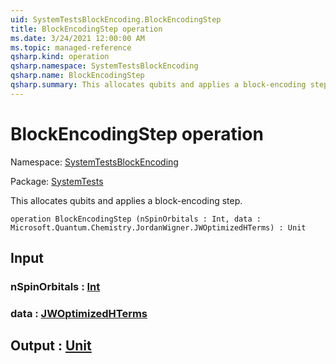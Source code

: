 ```yaml
---
uid: SystemTestsBlockEncoding.BlockEncodingStep
title: BlockEncodingStep operation
ms.date: 3/24/2021 12:00:00 AM
ms.topic: managed-reference
qsharp.kind: operation
qsharp.namespace: SystemTestsBlockEncoding
qsharp.name: BlockEncodingStep
qsharp.summary: This allocates qubits and applies a block-encoding step.
---
```


# BlockEncodingStep operation

Namespace: [SystemTestsBlockEncoding](xref:SystemTestsBlockEncoding)

Package: [SystemTests](https://nuget.org/packages/SystemTests)


This allocates qubits and applies a block-encoding step.

```qsharp
operation BlockEncodingStep (nSpinOrbitals : Int, data : Microsoft.Quantum.Chemistry.JordanWigner.JWOptimizedHTerms) : Unit
```


## Input

### nSpinOrbitals : [Int](xref:microsoft.quantum.lang-ref.int)




### data : [JWOptimizedHTerms](xref:Microsoft.Quantum.Chemistry.JordanWigner.JWOptimizedHTerms)





## Output : [Unit](xref:microsoft.quantum.lang-ref.unit)

